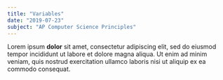 ```yaml
---
title: "Variables"
date: "2019-07-23"
subject: "AP Computer Science Principles"
---
```

Lorem ipsum **dolor** sit amet, consectetur adipiscing 
elit, sed do eiusmod tempor incididunt ut labore et 
dolore magna aliqua. Ut enim ad minim veniam, quis 
nostrud exercitation ullamco laboris nisi ut aliquip 
ex ea commodo consequat.
